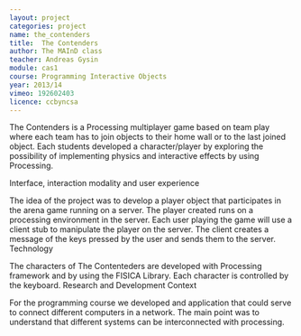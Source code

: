```yaml
---
layout: project
categories: project
name: the_contenders
title:  The Contenders
author: The MAInD class
teacher: Andreas Gysin
module: cas1
course: Programming Interactive Objects
year: 2013/14
vimeo: 192602403
licence: ccbyncsa
---
```

The Contenders is a Processing multiplayer game based on team play where each team has to join objects to their home wall or to the last joined object. Each students developed a character/player by exploring the possibility of implementing physics and interactive effects by using Processing.

Interface, interaction modality and user experience

The idea of the project was to develop a player object that participates in the arena game running on a server. The player created runs on a processing environment in the server. Each user playing the game will use a client stub to manipulate the player on the server. The client creates a message of the keys pressed by the user and sends them to the server.
Technology

The characters of The Contenteders are developed with Processing framework and by using the FISICA Library. Each character is controlled by the keyboard.
Research and Development Context

For the programming course we developed and application that could serve to connect different computers in a network. The main point was to understand that different systems can be interconnected with processing. 
